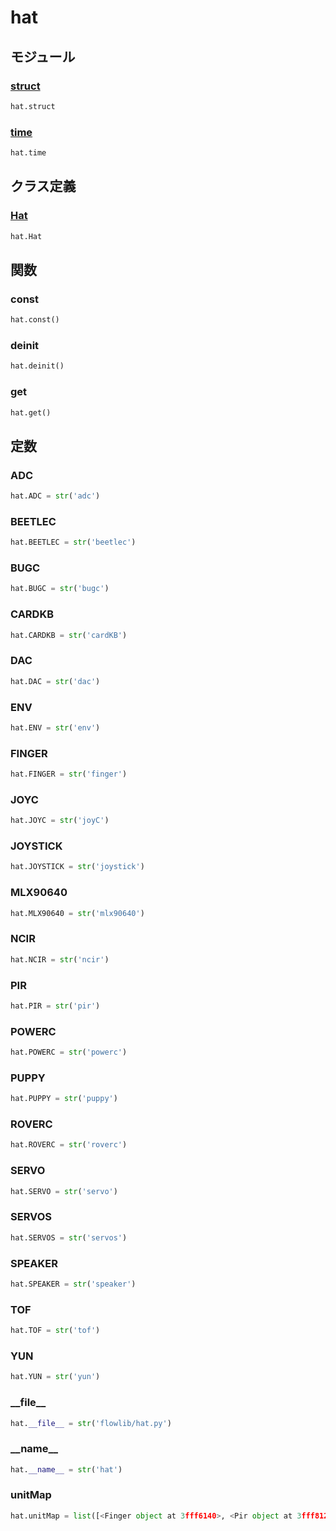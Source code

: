 # hat

## モジュール

### [struct](../struct/)
```python
hat.struct
```

### [time](../time/)
```python
hat.time
```
## クラス定義
### [Hat](../../class/hat.Hat/)
```python
hat.Hat
```
## 関数
### const
```python
hat.const()
```
### deinit
```python
hat.deinit()
```
### get
```python
hat.get()
```
## 定数
### ADC
```python
hat.ADC = str('adc')
```
### BEETLEC
```python
hat.BEETLEC = str('beetlec')
```
### BUGC
```python
hat.BUGC = str('bugc')
```
### CARDKB
```python
hat.CARDKB = str('cardKB')
```
### DAC
```python
hat.DAC = str('dac')
```
### ENV
```python
hat.ENV = str('env')
```
### FINGER
```python
hat.FINGER = str('finger')
```
### JOYC
```python
hat.JOYC = str('joyC')
```
### JOYSTICK
```python
hat.JOYSTICK = str('joystick')
```
### MLX90640
```python
hat.MLX90640 = str('mlx90640')
```
### NCIR
```python
hat.NCIR = str('ncir')
```
### PIR
```python
hat.PIR = str('pir')
```
### POWERC
```python
hat.POWERC = str('powerc')
```
### PUPPY
```python
hat.PUPPY = str('puppy')
```
### ROVERC
```python
hat.ROVERC = str('roverc')
```
### SERVO
```python
hat.SERVO = str('servo')
```
### SERVOS
```python
hat.SERVOS = str('servos')
```
### SPEAKER
```python
hat.SPEAKER = str('speaker')
```
### TOF
```python
hat.TOF = str('tof')
```
### YUN
```python
hat.YUN = str('yun')
```
### \_\_file\_\_
```python
hat.__file__ = str('flowlib/hat.py')
```
### \_\_name\_\_
```python
hat.__name__ = str('hat')
```
### unitMap
```python
hat.unitMap = list([<Finger object at 3fff6140>, <Pir object at 3fff8120>, <Powerc object at 3fff8560>, <Servo object at 3fff92f0>, <Speaker object at 3ffe7230>])
```

